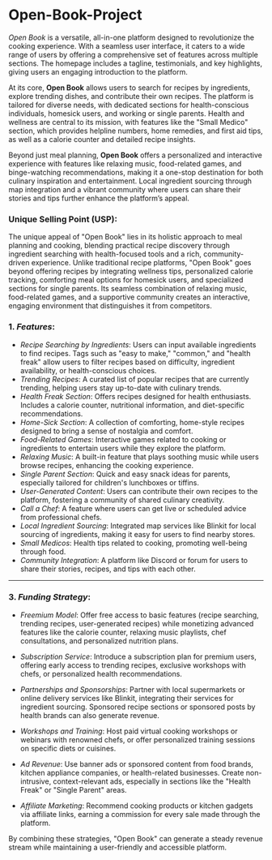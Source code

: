 # Open-Book-Project
*Open Book* is a versatile, all-in-one platform designed to revolutionize the cooking experience. With a seamless user interface, it caters to a wide range of users by offering a comprehensive set of features across multiple sections. The homepage includes a tagline, testimonials, and key highlights, giving users an engaging introduction to the platform. 

At its core, **Open Book** allows users to search for recipes by ingredients, explore trending dishes, and contribute their own recipes. The platform is tailored for diverse needs, with dedicated sections for health-conscious individuals, homesick users, and working or single parents. Health and wellness are central to its mission, with features like the "Small Medico" section, which provides helpline numbers, home remedies, and first aid tips, as well as a calorie counter and detailed recipe insights.

Beyond just meal planning, **Open Book** offers a personalized and interactive experience with features like relaxing music, food-related games, and binge-watching recommendations, making it a one-stop destination for both culinary inspiration and entertainment. Local ingredient sourcing through map integration and a vibrant community where users can share their stories and tips further enhance the platform’s appeal.

### Unique Selling Point (USP):
The unique appeal of "Open Book" lies in its holistic approach to meal planning and cooking, blending practical recipe discovery through ingredient searching with health-focused tools and a rich, community-driven experience. Unlike traditional recipe platforms, "Open Book" goes beyond offering recipes by integrating wellness tips, personalized calorie tracking, comforting meal options for homesick users, and specialized sections for single parents. Its seamless combination of relaxing music, food-related games, and a supportive community creates an interactive, engaging environment that distinguishes it from competitors.

### 1. *Features*:

- *Recipe Searching by Ingredients*: Users can input available ingredients to find recipes. Tags such as "easy to make," "common," and "health freak" allow users to filter recipes based on difficulty, ingredient availability, or health-conscious choices.
- *Trending Recipes*: A curated list of popular recipes that are currently trending, helping users stay up-to-date with culinary trends.
- *Health Freak Section*: Offers recipes designed for health enthusiasts. Includes a calorie counter, nutritional information, and diet-specific recommendations.
- *Home-Sick Section*: A collection of comforting, home-style recipes designed to bring a sense of nostalgia and comfort.
- *Food-Related Games*: Interactive games related to cooking or ingredients to entertain users while they explore the platform.
- *Relaxing Music*: A built-in feature that plays soothing music while users browse recipes, enhancing the cooking experience.
- *Single Parent Section*: Quick and easy snack ideas for parents, especially tailored for children's lunchboxes or tiffins.
- *User-Generated Content*: Users can contribute their own recipes to the platform, fostering a community of shared culinary creativity.
- *Call a Chef*: A feature where users can get live or scheduled advice from professional chefs.
- *Local Ingredient Sourcing*: Integrated map services like Blinkit for local sourcing of ingredients, making it easy for users to find nearby stores.
- *Small Medicos*: Health tips related to cooking, promoting well-being through food.
- *Community Integration*: A platform like Discord or forum for users to share their stories, recipes, and tips with each other.


---

### 3. *Funding Strategy*:

- *Freemium Model*: Offer free access to basic features (recipe searching, trending recipes, user-generated recipes) while monetizing advanced features like the calorie counter, relaxing music playlists, chef consultations, and personalized nutrition plans.
  
- *Subscription Service*: Introduce a subscription plan for premium users, offering early access to trending recipes, exclusive workshops with chefs, or personalized health recommendations.

- *Partnerships and Sponsorships*: Partner with local supermarkets or online delivery services like Blinkit, integrating their services for ingredient sourcing. Sponsored recipe sections or sponsored posts by health brands can also generate revenue.

- *Workshops and Training*: Host paid virtual cooking workshops or webinars with renowned chefs, or offer personalized training sessions on specific diets or cuisines.

- *Ad Revenue*: Use banner ads or sponsored content from food brands, kitchen appliance companies, or health-related businesses. Create non-intrusive, context-relevant ads, especially in sections like the "Health Freak" or "Single Parent" areas.

- *Affiliate Marketing*: Recommend cooking products or kitchen gadgets via affiliate links, earning a commission for every sale made through the platform.

By combining these strategies, "Open Book" can generate a steady revenue stream while maintaining a user-friendly and accessible platform.
